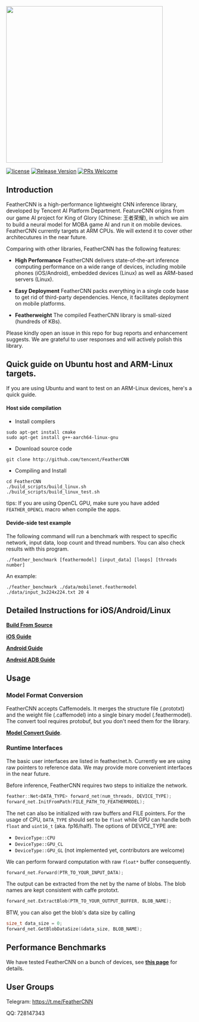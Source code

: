 <img width="420"  src="https://github.com/Tencent/FeatherCNN/wiki/Images/logo.png"/>

[![license](http://img.shields.io/badge/license-BSD3-blue.svg?style=flat)](https://github.com/Tencent/FeatherCNN/blob/master/LICENSE)
[![Release Version](https://img.shields.io/badge/release-0.1.0-red.svg)](https://github.com/Tencent/FeatherCNN/releases)
[![PRs Welcome](https://img.shields.io/badge/PRs-welcome-brightgreen.svg)](https://github.com/Tencent/FeatherCNN/pulls)

## Introduction

FeatherCNN is a high-performance lightweight CNN inference library, developed by Tencent AI Platform Department.
FeatureCNN origins from our game AI project for King of Glory (Chinese: 王者荣耀), in which we aim to build a neural model for MOBA game AI and run it on mobile devices.
FeatherCNN currently targets at ARM CPUs.
We will extend it to cover other architecutures in the near future.

Comparing with other libraries, FeatherCNN has the following features:

- **High Performance** FeatherCNN delivers state-of-the-art inference computing performance on a wide range of devices, including mobile phones (iOS/Android), embedded devices (Linux) as well as ARM-based servers (Linux).

- **Easy Deployment** FeatherCNN packs everything in a single code base to get rid of third-party dependencies. Hence, it facilitates deployment on mobile platforms.
<!---
FeatherCNN's own model format is fully compatible with Caffe models. We are working to provide compatibility with other pre-trained models.
--->

- **Featherweight** The compiled FeatherCNN library is small-sized (hundreds of KBs).

Please kindly open an issue in this repo for bug reports and enhancement suggests. We are grateful to user responses and will actively polish this library.

## Quick guide on Ubuntu host and ARM-Linux targets.
If you are using Ubuntu and want to test on an ARM-Linux devices, here's a quick guide.
#### Host side compilation
- Install compilers
```
sudo apt-get install cmake
sudo apt-get install g++-aarch64-linux-gnu
```
- Download source code
```
git clone http://github.com/tencent/FeatherCNN
```
- Compiling and Install
```
cd FeatherCNN
./build_scripts/build_linux.sh
./build_scripts/build_linux_test.sh
```

tips: If you are using OpenCL GPU, make sure you have added ```FEATHER_OPENCL``` macro when compile the apps.

#### Devide-side test example
The following command will run a benchmark with respect to specific network, input data, loop count and thread numbers.
You can also check results with this program.
```
./feather_benchmark [feathermodel] [input_data] [loops] [threads number]
```
An example:
```
./feather_benchmark ./data/mobilenet.feathermodel ./data/input_3x224x224.txt 20 4
```

## Detailed Instructions for iOS/Android/Linux

[**Build From Source**](https://github.com/Tencent/FeatherCNN/wikis/Build-From-Source)

[**iOS Guide**](https://github.com/Tencent/FeatherCNN/wikis/iOS-Guide)

[**Android Guide**](https://github.com/Tencent/FeatherCNN/wiki/Android-Guide)

[**Android ADB Guide**](https://github.com/Tencent/FeatherCNN/wiki/Android-ADB-Guide)

## Usage

### Model Format Conversion

FeatherCNN accepts Caffemodels. It merges the structure file (.prototxt) and the weight file (.caffemodel) into a single binary model (.feathermodel). The convert tool requires protobuf, but you don't need them for the library.

[**Model Convert Guide**](https://github.com/Tencent/FeatherCNN/wikis/Model-Convert-Guide).

### Runtime Interfaces

The basic user interfaces are listed in feather/net.h. Currently we are using raw pointers to reference data.
We may provide more convenient interfaces in the near future.

Before inference, FeatherCNN requires two steps to initialize the network.
```cpp
feather::Net<DATA_TYPE> forward_net(num_threads, DEVICE_TYPE);
forward_net.InitFromPath(FILE_PATH_TO_FEATHERMODEL);
```
The net can also be initialized with raw buffers and FILE pointers. For the usage of CPU, ```DATA_TYPE``` should set to be ```float``` while GPU can handle both ```float``` and ```uint16_t``` (aka. fp16/half). The options of DEVICE_TYPE are:
  - ```DeviceType::CPU```
  - ```DeviceType::GPU_CL```
  - ```DeviceType::GPU_GL``` (not implemented yet, contributors are welcome)

We can perform forward computation with raw `float*` buffer consequently.
```cpp
forward_net.Forward(PTR_TO_YOUR_INPUT_DATA);
```
The output can be extracted from the net by the name of blobs. The blob names are kept consistent with caffe prototxt.
```cpp
forward_net.ExtractBlob(PTR_TO_YOUR_OUTPUT_BUFFER, BLOB_NAME);
```
BTW, you can also get the blob's data size by calling
```cpp
size_t data_size = 0;
forward_net.GetBlobDataSize(&data_size, BLOB_NAME);
```

## Performance Benchmarks
We have tested FeatherCNN on a bunch of devices, see [**this page**](https://github.com/Tencent/FeatherCNN/wikis/Benchmarks) for details.

## User Groups

Telegram: https://t.me/FeatherCNN

QQ: 728147343
